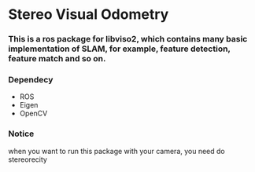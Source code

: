 # Stereo Visual Odometry
### This is a ros package for libviso2, which contains many basic implementation of SLAM, for example, feature detection, feature match and so on.

### Dependecy
- ROS
- Eigen
- OpenCV
### Notice
when you want to run this package with your camera, you need do stereorecity 
